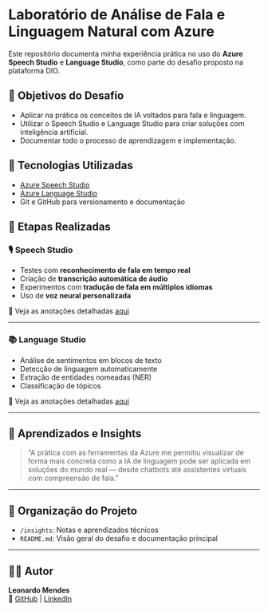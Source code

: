 # Laboratório de Análise de Fala e Linguagem Natural com Azure

Este repositório documenta minha experiência prática no uso do **Azure Speech Studio** e **Language Studio**, como parte do desafio proposto na plataforma DIO.

## 🚀 Objetivos do Desafio

- Aplicar na prática os conceitos de IA voltados para fala e linguagem.
- Utilizar o Speech Studio e Language Studio para criar soluções com inteligência artificial.
- Documentar todo o processo de aprendizagem e implementação.

## 🧠 Tecnologias Utilizadas

- [Azure Speech Studio](https://speech.microsoft.com/)
- [Azure Language Studio](https://language.azure.com/)
- Git e GitHub para versionamento e documentação

## 📌 Etapas Realizadas

### 🎙️ Speech Studio

- Testes com **reconhecimento de fala em tempo real**
- Criação de **transcrição automática de áudio**
- Experimentos com **tradução de fala em múltiplos idiomas**
- Uso de **voz neural personalizada**

📎 Veja as anotações detalhadas [aqui](insights/anotacoes-speech.md)

---

### 📚 Language Studio

- Análise de sentimentos em blocos de texto
- Detecção de linguagem automaticamente
- Extração de entidades nomeadas (NER)
- Classificação de tópicos

📎 Veja as anotações detalhadas [aqui](insights/anotacoes-language.md)

---

## 📖 Aprendizados e Insights

> “A prática com as ferramentas da Azure me permitiu visualizar de forma mais concreta como a IA de linguagem pode ser aplicada em soluções do mundo real — desde chatbots até assistentes virtuais com compreensão de fala.”

---

## 📁 Organização do Projeto

- `/insights`: Notas e aprendizados técnicos
- `README.md`: Visão geral do desafio e documentação principal

---

## 🧑‍💻 Autor

**Leonardo Mendes**  
🔗 [GitHub](https://github.com/LeonardoMendesXCIX) | [LinkedIn](https://www.linkedin.com/in/leonardobelodasilvamendes/)
